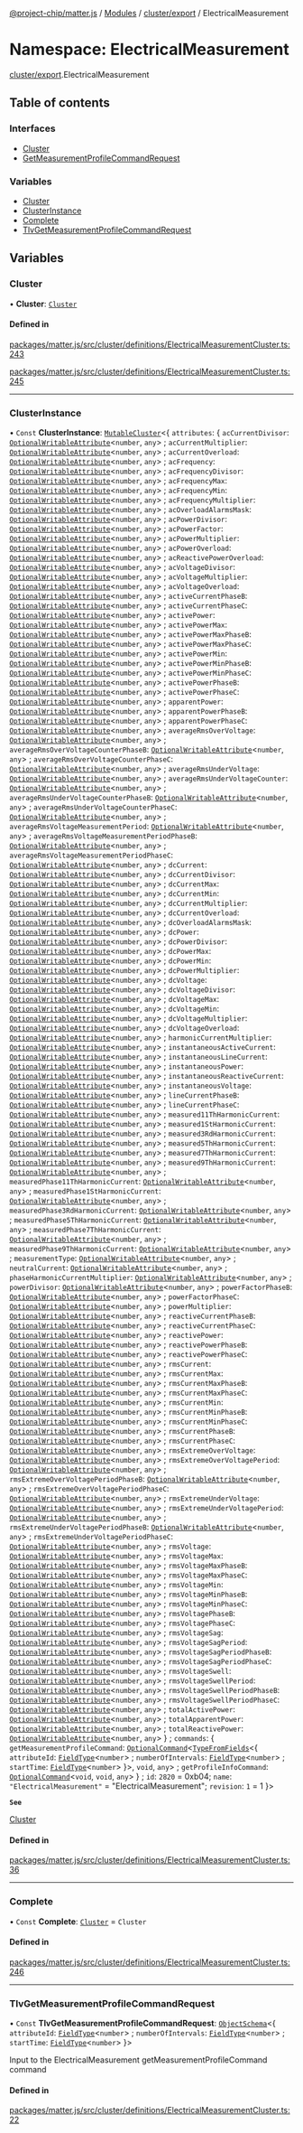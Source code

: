 [@project-chip/matter.js](../README.md) / [Modules](../modules.md) / [cluster/export](cluster_export.md) / ElectricalMeasurement

# Namespace: ElectricalMeasurement

[cluster/export](cluster_export.md).ElectricalMeasurement

## Table of contents

### Interfaces

- [Cluster](../interfaces/cluster_export.ElectricalMeasurement.Cluster.md)
- [GetMeasurementProfileCommandRequest](../interfaces/cluster_export.ElectricalMeasurement.GetMeasurementProfileCommandRequest.md)

### Variables

- [Cluster](cluster_export.ElectricalMeasurement.md#cluster)
- [ClusterInstance](cluster_export.ElectricalMeasurement.md#clusterinstance)
- [Complete](cluster_export.ElectricalMeasurement.md#complete)
- [TlvGetMeasurementProfileCommandRequest](cluster_export.ElectricalMeasurement.md#tlvgetmeasurementprofilecommandrequest)

## Variables

### Cluster

• **Cluster**: [`Cluster`](../interfaces/cluster_export.ElectricalMeasurement.Cluster.md)

#### Defined in

[packages/matter.js/src/cluster/definitions/ElectricalMeasurementCluster.ts:243](https://github.com/project-chip/matter.js/blob/558e12c94a201592c28c7bc0743705360b3e5ca6/packages/matter.js/src/cluster/definitions/ElectricalMeasurementCluster.ts#L243)

[packages/matter.js/src/cluster/definitions/ElectricalMeasurementCluster.ts:245](https://github.com/project-chip/matter.js/blob/558e12c94a201592c28c7bc0743705360b3e5ca6/packages/matter.js/src/cluster/definitions/ElectricalMeasurementCluster.ts#L245)

___

### ClusterInstance

• `Const` **ClusterInstance**: [`MutableCluster`](../interfaces/cluster_export.MutableCluster-1.md)\<\{ `attributes`: \{ `acCurrentDivisor`: [`OptionalWritableAttribute`](../interfaces/cluster_export.OptionalWritableAttribute.md)\<`number`, `any`\> ; `acCurrentMultiplier`: [`OptionalWritableAttribute`](../interfaces/cluster_export.OptionalWritableAttribute.md)\<`number`, `any`\> ; `acCurrentOverload`: [`OptionalWritableAttribute`](../interfaces/cluster_export.OptionalWritableAttribute.md)\<`number`, `any`\> ; `acFrequency`: [`OptionalWritableAttribute`](../interfaces/cluster_export.OptionalWritableAttribute.md)\<`number`, `any`\> ; `acFrequencyDivisor`: [`OptionalWritableAttribute`](../interfaces/cluster_export.OptionalWritableAttribute.md)\<`number`, `any`\> ; `acFrequencyMax`: [`OptionalWritableAttribute`](../interfaces/cluster_export.OptionalWritableAttribute.md)\<`number`, `any`\> ; `acFrequencyMin`: [`OptionalWritableAttribute`](../interfaces/cluster_export.OptionalWritableAttribute.md)\<`number`, `any`\> ; `acFrequencyMultiplier`: [`OptionalWritableAttribute`](../interfaces/cluster_export.OptionalWritableAttribute.md)\<`number`, `any`\> ; `acOverloadAlarmsMask`: [`OptionalWritableAttribute`](../interfaces/cluster_export.OptionalWritableAttribute.md)\<`number`, `any`\> ; `acPowerDivisor`: [`OptionalWritableAttribute`](../interfaces/cluster_export.OptionalWritableAttribute.md)\<`number`, `any`\> ; `acPowerFactor`: [`OptionalWritableAttribute`](../interfaces/cluster_export.OptionalWritableAttribute.md)\<`number`, `any`\> ; `acPowerMultiplier`: [`OptionalWritableAttribute`](../interfaces/cluster_export.OptionalWritableAttribute.md)\<`number`, `any`\> ; `acPowerOverload`: [`OptionalWritableAttribute`](../interfaces/cluster_export.OptionalWritableAttribute.md)\<`number`, `any`\> ; `acReactivePowerOverload`: [`OptionalWritableAttribute`](../interfaces/cluster_export.OptionalWritableAttribute.md)\<`number`, `any`\> ; `acVoltageDivisor`: [`OptionalWritableAttribute`](../interfaces/cluster_export.OptionalWritableAttribute.md)\<`number`, `any`\> ; `acVoltageMultiplier`: [`OptionalWritableAttribute`](../interfaces/cluster_export.OptionalWritableAttribute.md)\<`number`, `any`\> ; `acVoltageOverload`: [`OptionalWritableAttribute`](../interfaces/cluster_export.OptionalWritableAttribute.md)\<`number`, `any`\> ; `activeCurrentPhaseB`: [`OptionalWritableAttribute`](../interfaces/cluster_export.OptionalWritableAttribute.md)\<`number`, `any`\> ; `activeCurrentPhaseC`: [`OptionalWritableAttribute`](../interfaces/cluster_export.OptionalWritableAttribute.md)\<`number`, `any`\> ; `activePower`: [`OptionalWritableAttribute`](../interfaces/cluster_export.OptionalWritableAttribute.md)\<`number`, `any`\> ; `activePowerMax`: [`OptionalWritableAttribute`](../interfaces/cluster_export.OptionalWritableAttribute.md)\<`number`, `any`\> ; `activePowerMaxPhaseB`: [`OptionalWritableAttribute`](../interfaces/cluster_export.OptionalWritableAttribute.md)\<`number`, `any`\> ; `activePowerMaxPhaseC`: [`OptionalWritableAttribute`](../interfaces/cluster_export.OptionalWritableAttribute.md)\<`number`, `any`\> ; `activePowerMin`: [`OptionalWritableAttribute`](../interfaces/cluster_export.OptionalWritableAttribute.md)\<`number`, `any`\> ; `activePowerMinPhaseB`: [`OptionalWritableAttribute`](../interfaces/cluster_export.OptionalWritableAttribute.md)\<`number`, `any`\> ; `activePowerMinPhaseC`: [`OptionalWritableAttribute`](../interfaces/cluster_export.OptionalWritableAttribute.md)\<`number`, `any`\> ; `activePowerPhaseB`: [`OptionalWritableAttribute`](../interfaces/cluster_export.OptionalWritableAttribute.md)\<`number`, `any`\> ; `activePowerPhaseC`: [`OptionalWritableAttribute`](../interfaces/cluster_export.OptionalWritableAttribute.md)\<`number`, `any`\> ; `apparentPower`: [`OptionalWritableAttribute`](../interfaces/cluster_export.OptionalWritableAttribute.md)\<`number`, `any`\> ; `apparentPowerPhaseB`: [`OptionalWritableAttribute`](../interfaces/cluster_export.OptionalWritableAttribute.md)\<`number`, `any`\> ; `apparentPowerPhaseC`: [`OptionalWritableAttribute`](../interfaces/cluster_export.OptionalWritableAttribute.md)\<`number`, `any`\> ; `averageRmsOverVoltage`: [`OptionalWritableAttribute`](../interfaces/cluster_export.OptionalWritableAttribute.md)\<`number`, `any`\> ; `averageRmsOverVoltageCounterPhaseB`: [`OptionalWritableAttribute`](../interfaces/cluster_export.OptionalWritableAttribute.md)\<`number`, `any`\> ; `averageRmsOverVoltageCounterPhaseC`: [`OptionalWritableAttribute`](../interfaces/cluster_export.OptionalWritableAttribute.md)\<`number`, `any`\> ; `averageRmsUnderVoltage`: [`OptionalWritableAttribute`](../interfaces/cluster_export.OptionalWritableAttribute.md)\<`number`, `any`\> ; `averageRmsUnderVoltageCounter`: [`OptionalWritableAttribute`](../interfaces/cluster_export.OptionalWritableAttribute.md)\<`number`, `any`\> ; `averageRmsUnderVoltageCounterPhaseB`: [`OptionalWritableAttribute`](../interfaces/cluster_export.OptionalWritableAttribute.md)\<`number`, `any`\> ; `averageRmsUnderVoltageCounterPhaseC`: [`OptionalWritableAttribute`](../interfaces/cluster_export.OptionalWritableAttribute.md)\<`number`, `any`\> ; `averageRmsVoltageMeasurementPeriod`: [`OptionalWritableAttribute`](../interfaces/cluster_export.OptionalWritableAttribute.md)\<`number`, `any`\> ; `averageRmsVoltageMeasurementPeriodPhaseB`: [`OptionalWritableAttribute`](../interfaces/cluster_export.OptionalWritableAttribute.md)\<`number`, `any`\> ; `averageRmsVoltageMeasurementPeriodPhaseC`: [`OptionalWritableAttribute`](../interfaces/cluster_export.OptionalWritableAttribute.md)\<`number`, `any`\> ; `dcCurrent`: [`OptionalWritableAttribute`](../interfaces/cluster_export.OptionalWritableAttribute.md)\<`number`, `any`\> ; `dcCurrentDivisor`: [`OptionalWritableAttribute`](../interfaces/cluster_export.OptionalWritableAttribute.md)\<`number`, `any`\> ; `dcCurrentMax`: [`OptionalWritableAttribute`](../interfaces/cluster_export.OptionalWritableAttribute.md)\<`number`, `any`\> ; `dcCurrentMin`: [`OptionalWritableAttribute`](../interfaces/cluster_export.OptionalWritableAttribute.md)\<`number`, `any`\> ; `dcCurrentMultiplier`: [`OptionalWritableAttribute`](../interfaces/cluster_export.OptionalWritableAttribute.md)\<`number`, `any`\> ; `dcCurrentOverload`: [`OptionalWritableAttribute`](../interfaces/cluster_export.OptionalWritableAttribute.md)\<`number`, `any`\> ; `dcOverloadAlarmsMask`: [`OptionalWritableAttribute`](../interfaces/cluster_export.OptionalWritableAttribute.md)\<`number`, `any`\> ; `dcPower`: [`OptionalWritableAttribute`](../interfaces/cluster_export.OptionalWritableAttribute.md)\<`number`, `any`\> ; `dcPowerDivisor`: [`OptionalWritableAttribute`](../interfaces/cluster_export.OptionalWritableAttribute.md)\<`number`, `any`\> ; `dcPowerMax`: [`OptionalWritableAttribute`](../interfaces/cluster_export.OptionalWritableAttribute.md)\<`number`, `any`\> ; `dcPowerMin`: [`OptionalWritableAttribute`](../interfaces/cluster_export.OptionalWritableAttribute.md)\<`number`, `any`\> ; `dcPowerMultiplier`: [`OptionalWritableAttribute`](../interfaces/cluster_export.OptionalWritableAttribute.md)\<`number`, `any`\> ; `dcVoltage`: [`OptionalWritableAttribute`](../interfaces/cluster_export.OptionalWritableAttribute.md)\<`number`, `any`\> ; `dcVoltageDivisor`: [`OptionalWritableAttribute`](../interfaces/cluster_export.OptionalWritableAttribute.md)\<`number`, `any`\> ; `dcVoltageMax`: [`OptionalWritableAttribute`](../interfaces/cluster_export.OptionalWritableAttribute.md)\<`number`, `any`\> ; `dcVoltageMin`: [`OptionalWritableAttribute`](../interfaces/cluster_export.OptionalWritableAttribute.md)\<`number`, `any`\> ; `dcVoltageMultiplier`: [`OptionalWritableAttribute`](../interfaces/cluster_export.OptionalWritableAttribute.md)\<`number`, `any`\> ; `dcVoltageOverload`: [`OptionalWritableAttribute`](../interfaces/cluster_export.OptionalWritableAttribute.md)\<`number`, `any`\> ; `harmonicCurrentMultiplier`: [`OptionalWritableAttribute`](../interfaces/cluster_export.OptionalWritableAttribute.md)\<`number`, `any`\> ; `instantaneousActiveCurrent`: [`OptionalWritableAttribute`](../interfaces/cluster_export.OptionalWritableAttribute.md)\<`number`, `any`\> ; `instantaneousLineCurrent`: [`OptionalWritableAttribute`](../interfaces/cluster_export.OptionalWritableAttribute.md)\<`number`, `any`\> ; `instantaneousPower`: [`OptionalWritableAttribute`](../interfaces/cluster_export.OptionalWritableAttribute.md)\<`number`, `any`\> ; `instantaneousReactiveCurrent`: [`OptionalWritableAttribute`](../interfaces/cluster_export.OptionalWritableAttribute.md)\<`number`, `any`\> ; `instantaneousVoltage`: [`OptionalWritableAttribute`](../interfaces/cluster_export.OptionalWritableAttribute.md)\<`number`, `any`\> ; `lineCurrentPhaseB`: [`OptionalWritableAttribute`](../interfaces/cluster_export.OptionalWritableAttribute.md)\<`number`, `any`\> ; `lineCurrentPhaseC`: [`OptionalWritableAttribute`](../interfaces/cluster_export.OptionalWritableAttribute.md)\<`number`, `any`\> ; `measured11ThHarmonicCurrent`: [`OptionalWritableAttribute`](../interfaces/cluster_export.OptionalWritableAttribute.md)\<`number`, `any`\> ; `measured1StHarmonicCurrent`: [`OptionalWritableAttribute`](../interfaces/cluster_export.OptionalWritableAttribute.md)\<`number`, `any`\> ; `measured3RdHarmonicCurrent`: [`OptionalWritableAttribute`](../interfaces/cluster_export.OptionalWritableAttribute.md)\<`number`, `any`\> ; `measured5ThHarmonicCurrent`: [`OptionalWritableAttribute`](../interfaces/cluster_export.OptionalWritableAttribute.md)\<`number`, `any`\> ; `measured7ThHarmonicCurrent`: [`OptionalWritableAttribute`](../interfaces/cluster_export.OptionalWritableAttribute.md)\<`number`, `any`\> ; `measured9ThHarmonicCurrent`: [`OptionalWritableAttribute`](../interfaces/cluster_export.OptionalWritableAttribute.md)\<`number`, `any`\> ; `measuredPhase11ThHarmonicCurrent`: [`OptionalWritableAttribute`](../interfaces/cluster_export.OptionalWritableAttribute.md)\<`number`, `any`\> ; `measuredPhase1StHarmonicCurrent`: [`OptionalWritableAttribute`](../interfaces/cluster_export.OptionalWritableAttribute.md)\<`number`, `any`\> ; `measuredPhase3RdHarmonicCurrent`: [`OptionalWritableAttribute`](../interfaces/cluster_export.OptionalWritableAttribute.md)\<`number`, `any`\> ; `measuredPhase5ThHarmonicCurrent`: [`OptionalWritableAttribute`](../interfaces/cluster_export.OptionalWritableAttribute.md)\<`number`, `any`\> ; `measuredPhase7ThHarmonicCurrent`: [`OptionalWritableAttribute`](../interfaces/cluster_export.OptionalWritableAttribute.md)\<`number`, `any`\> ; `measuredPhase9ThHarmonicCurrent`: [`OptionalWritableAttribute`](../interfaces/cluster_export.OptionalWritableAttribute.md)\<`number`, `any`\> ; `measurementType`: [`OptionalWritableAttribute`](../interfaces/cluster_export.OptionalWritableAttribute.md)\<`number`, `any`\> ; `neutralCurrent`: [`OptionalWritableAttribute`](../interfaces/cluster_export.OptionalWritableAttribute.md)\<`number`, `any`\> ; `phaseHarmonicCurrentMultiplier`: [`OptionalWritableAttribute`](../interfaces/cluster_export.OptionalWritableAttribute.md)\<`number`, `any`\> ; `powerDivisor`: [`OptionalWritableAttribute`](../interfaces/cluster_export.OptionalWritableAttribute.md)\<`number`, `any`\> ; `powerFactorPhaseB`: [`OptionalWritableAttribute`](../interfaces/cluster_export.OptionalWritableAttribute.md)\<`number`, `any`\> ; `powerFactorPhaseC`: [`OptionalWritableAttribute`](../interfaces/cluster_export.OptionalWritableAttribute.md)\<`number`, `any`\> ; `powerMultiplier`: [`OptionalWritableAttribute`](../interfaces/cluster_export.OptionalWritableAttribute.md)\<`number`, `any`\> ; `reactiveCurrentPhaseB`: [`OptionalWritableAttribute`](../interfaces/cluster_export.OptionalWritableAttribute.md)\<`number`, `any`\> ; `reactiveCurrentPhaseC`: [`OptionalWritableAttribute`](../interfaces/cluster_export.OptionalWritableAttribute.md)\<`number`, `any`\> ; `reactivePower`: [`OptionalWritableAttribute`](../interfaces/cluster_export.OptionalWritableAttribute.md)\<`number`, `any`\> ; `reactivePowerPhaseB`: [`OptionalWritableAttribute`](../interfaces/cluster_export.OptionalWritableAttribute.md)\<`number`, `any`\> ; `reactivePowerPhaseC`: [`OptionalWritableAttribute`](../interfaces/cluster_export.OptionalWritableAttribute.md)\<`number`, `any`\> ; `rmsCurrent`: [`OptionalWritableAttribute`](../interfaces/cluster_export.OptionalWritableAttribute.md)\<`number`, `any`\> ; `rmsCurrentMax`: [`OptionalWritableAttribute`](../interfaces/cluster_export.OptionalWritableAttribute.md)\<`number`, `any`\> ; `rmsCurrentMaxPhaseB`: [`OptionalWritableAttribute`](../interfaces/cluster_export.OptionalWritableAttribute.md)\<`number`, `any`\> ; `rmsCurrentMaxPhaseC`: [`OptionalWritableAttribute`](../interfaces/cluster_export.OptionalWritableAttribute.md)\<`number`, `any`\> ; `rmsCurrentMin`: [`OptionalWritableAttribute`](../interfaces/cluster_export.OptionalWritableAttribute.md)\<`number`, `any`\> ; `rmsCurrentMinPhaseB`: [`OptionalWritableAttribute`](../interfaces/cluster_export.OptionalWritableAttribute.md)\<`number`, `any`\> ; `rmsCurrentMinPhaseC`: [`OptionalWritableAttribute`](../interfaces/cluster_export.OptionalWritableAttribute.md)\<`number`, `any`\> ; `rmsCurrentPhaseB`: [`OptionalWritableAttribute`](../interfaces/cluster_export.OptionalWritableAttribute.md)\<`number`, `any`\> ; `rmsCurrentPhaseC`: [`OptionalWritableAttribute`](../interfaces/cluster_export.OptionalWritableAttribute.md)\<`number`, `any`\> ; `rmsExtremeOverVoltage`: [`OptionalWritableAttribute`](../interfaces/cluster_export.OptionalWritableAttribute.md)\<`number`, `any`\> ; `rmsExtremeOverVoltagePeriod`: [`OptionalWritableAttribute`](../interfaces/cluster_export.OptionalWritableAttribute.md)\<`number`, `any`\> ; `rmsExtremeOverVoltagePeriodPhaseB`: [`OptionalWritableAttribute`](../interfaces/cluster_export.OptionalWritableAttribute.md)\<`number`, `any`\> ; `rmsExtremeOverVoltagePeriodPhaseC`: [`OptionalWritableAttribute`](../interfaces/cluster_export.OptionalWritableAttribute.md)\<`number`, `any`\> ; `rmsExtremeUnderVoltage`: [`OptionalWritableAttribute`](../interfaces/cluster_export.OptionalWritableAttribute.md)\<`number`, `any`\> ; `rmsExtremeUnderVoltagePeriod`: [`OptionalWritableAttribute`](../interfaces/cluster_export.OptionalWritableAttribute.md)\<`number`, `any`\> ; `rmsExtremeUnderVoltagePeriodPhaseB`: [`OptionalWritableAttribute`](../interfaces/cluster_export.OptionalWritableAttribute.md)\<`number`, `any`\> ; `rmsExtremeUnderVoltagePeriodPhaseC`: [`OptionalWritableAttribute`](../interfaces/cluster_export.OptionalWritableAttribute.md)\<`number`, `any`\> ; `rmsVoltage`: [`OptionalWritableAttribute`](../interfaces/cluster_export.OptionalWritableAttribute.md)\<`number`, `any`\> ; `rmsVoltageMax`: [`OptionalWritableAttribute`](../interfaces/cluster_export.OptionalWritableAttribute.md)\<`number`, `any`\> ; `rmsVoltageMaxPhaseB`: [`OptionalWritableAttribute`](../interfaces/cluster_export.OptionalWritableAttribute.md)\<`number`, `any`\> ; `rmsVoltageMaxPhaseC`: [`OptionalWritableAttribute`](../interfaces/cluster_export.OptionalWritableAttribute.md)\<`number`, `any`\> ; `rmsVoltageMin`: [`OptionalWritableAttribute`](../interfaces/cluster_export.OptionalWritableAttribute.md)\<`number`, `any`\> ; `rmsVoltageMinPhaseB`: [`OptionalWritableAttribute`](../interfaces/cluster_export.OptionalWritableAttribute.md)\<`number`, `any`\> ; `rmsVoltageMinPhaseC`: [`OptionalWritableAttribute`](../interfaces/cluster_export.OptionalWritableAttribute.md)\<`number`, `any`\> ; `rmsVoltagePhaseB`: [`OptionalWritableAttribute`](../interfaces/cluster_export.OptionalWritableAttribute.md)\<`number`, `any`\> ; `rmsVoltagePhaseC`: [`OptionalWritableAttribute`](../interfaces/cluster_export.OptionalWritableAttribute.md)\<`number`, `any`\> ; `rmsVoltageSag`: [`OptionalWritableAttribute`](../interfaces/cluster_export.OptionalWritableAttribute.md)\<`number`, `any`\> ; `rmsVoltageSagPeriod`: [`OptionalWritableAttribute`](../interfaces/cluster_export.OptionalWritableAttribute.md)\<`number`, `any`\> ; `rmsVoltageSagPeriodPhaseB`: [`OptionalWritableAttribute`](../interfaces/cluster_export.OptionalWritableAttribute.md)\<`number`, `any`\> ; `rmsVoltageSagPeriodPhaseC`: [`OptionalWritableAttribute`](../interfaces/cluster_export.OptionalWritableAttribute.md)\<`number`, `any`\> ; `rmsVoltageSwell`: [`OptionalWritableAttribute`](../interfaces/cluster_export.OptionalWritableAttribute.md)\<`number`, `any`\> ; `rmsVoltageSwellPeriod`: [`OptionalWritableAttribute`](../interfaces/cluster_export.OptionalWritableAttribute.md)\<`number`, `any`\> ; `rmsVoltageSwellPeriodPhaseB`: [`OptionalWritableAttribute`](../interfaces/cluster_export.OptionalWritableAttribute.md)\<`number`, `any`\> ; `rmsVoltageSwellPeriodPhaseC`: [`OptionalWritableAttribute`](../interfaces/cluster_export.OptionalWritableAttribute.md)\<`number`, `any`\> ; `totalActivePower`: [`OptionalWritableAttribute`](../interfaces/cluster_export.OptionalWritableAttribute.md)\<`number`, `any`\> ; `totalApparentPower`: [`OptionalWritableAttribute`](../interfaces/cluster_export.OptionalWritableAttribute.md)\<`number`, `any`\> ; `totalReactivePower`: [`OptionalWritableAttribute`](../interfaces/cluster_export.OptionalWritableAttribute.md)\<`number`, `any`\>  } ; `commands`: \{ `getMeasurementProfileCommand`: [`OptionalCommand`](../interfaces/cluster_export.OptionalCommand.md)\<[`TypeFromFields`](tlv_export.md#typefromfields)\<\{ `attributeId`: [`FieldType`](../interfaces/tlv_export.FieldType.md)\<`number`\> ; `numberOfIntervals`: [`FieldType`](../interfaces/tlv_export.FieldType.md)\<`number`\> ; `startTime`: [`FieldType`](../interfaces/tlv_export.FieldType.md)\<`number`\>  }\>, `void`, `any`\> ; `getProfileInfoCommand`: [`OptionalCommand`](../interfaces/cluster_export.OptionalCommand.md)\<`void`, `void`, `any`\>  } ; `id`: ``2820`` = 0xb04; `name`: ``"ElectricalMeasurement"`` = "ElectricalMeasurement"; `revision`: ``1`` = 1 }\>

**`See`**

[Cluster](cluster_export.ElectricalMeasurement.md#cluster)

#### Defined in

[packages/matter.js/src/cluster/definitions/ElectricalMeasurementCluster.ts:36](https://github.com/project-chip/matter.js/blob/558e12c94a201592c28c7bc0743705360b3e5ca6/packages/matter.js/src/cluster/definitions/ElectricalMeasurementCluster.ts#L36)

___

### Complete

• `Const` **Complete**: [`Cluster`](../interfaces/cluster_export.ElectricalMeasurement.Cluster.md) = `Cluster`

#### Defined in

[packages/matter.js/src/cluster/definitions/ElectricalMeasurementCluster.ts:246](https://github.com/project-chip/matter.js/blob/558e12c94a201592c28c7bc0743705360b3e5ca6/packages/matter.js/src/cluster/definitions/ElectricalMeasurementCluster.ts#L246)

___

### TlvGetMeasurementProfileCommandRequest

• `Const` **TlvGetMeasurementProfileCommandRequest**: [`ObjectSchema`](../classes/tlv_export.ObjectSchema.md)\<\{ `attributeId`: [`FieldType`](../interfaces/tlv_export.FieldType.md)\<`number`\> ; `numberOfIntervals`: [`FieldType`](../interfaces/tlv_export.FieldType.md)\<`number`\> ; `startTime`: [`FieldType`](../interfaces/tlv_export.FieldType.md)\<`number`\>  }\>

Input to the ElectricalMeasurement getMeasurementProfileCommand command

#### Defined in

[packages/matter.js/src/cluster/definitions/ElectricalMeasurementCluster.ts:22](https://github.com/project-chip/matter.js/blob/558e12c94a201592c28c7bc0743705360b3e5ca6/packages/matter.js/src/cluster/definitions/ElectricalMeasurementCluster.ts#L22)
